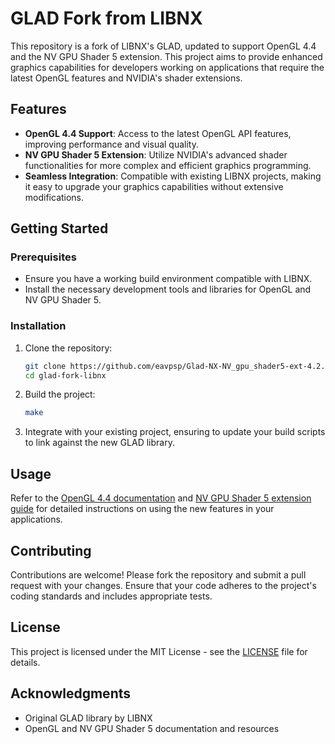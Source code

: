 # GLAD Fork from LIBNX

This repository is a fork of LIBNX's GLAD, updated to support OpenGL 4.4 and the NV GPU Shader 5 extension. This project aims to provide enhanced graphics capabilities for developers working on applications that require the latest OpenGL features and NVIDIA's shader extensions.

## Features

- **OpenGL 4.4 Support**: Access to the latest OpenGL API features, improving performance and visual quality.
- **NV GPU Shader 5 Extension**: Utilize NVIDIA's advanced shader functionalities for more complex and efficient graphics programming.
- **Seamless Integration**: Compatible with existing LIBNX projects, making it easy to upgrade your graphics capabilities without extensive modifications.

## Getting Started

### Prerequisites

- Ensure you have a working build environment compatible with LIBNX.
- Install the necessary development tools and libraries for OpenGL and NV GPU Shader 5.

### Installation

1. Clone the repository:
   ```bash
   git clone https://github.com/eavpsp/Glad-NX-NV_gpu_shader5-ext-4.2.git
   cd glad-fork-libnx
   ```

2. Build the project:
   ```bash
   make
   ```

3. Integrate with your existing project, ensuring to update your build scripts to link against the new GLAD library.

## Usage

Refer to the [OpenGL 4.4 documentation](https://registry.khronos.org/OpenGL/specs/gl/glspec44.core.pdf) and [NV GPU Shader 5 extension guide](https://registry.khronos.org/OpenGL/extensions/NV/NV_gpu_shader5.txt) for detailed instructions on using the new features in your applications.

## Contributing

Contributions are welcome! Please fork the repository and submit a pull request with your changes. Ensure that your code adheres to the project's coding standards and includes appropriate tests.

## License

This project is licensed under the MIT License - see the [LICENSE](LICENSE) file for details.

## Acknowledgments

- Original GLAD library by LIBNX
- OpenGL and NV GPU Shader 5 documentation and resources

